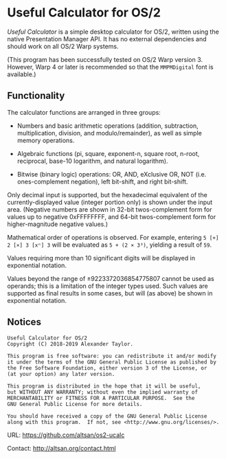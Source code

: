 Useful Calculator for OS/2
==========================

_Useful Calculator_ is a simple desktop calculator for OS/2, written
using the native Presentation Manager API.  It has no external
dependencies and should work on all OS/2 Warp systems.  

(This program has been successfully tested on OS/2 Warp version 3.  
However, Warp 4 or later is recommended so that the `MMPMDigital` font
is available.)


Functionality
-------------

The calculator functions are arranged in three groups:

 * Numbers and basic arithmetic operations (addition, subtraction,
   multiplication, division, and modulo/remainder), as well as simple
   memory operations.

 * Algebraic functions (pi, square, exponent-n, square root, n-root, 
   reciprocal, base-10 logarithm, and natural logarithm).  

 * Bitwise (binary logic) operations: OR, AND, eXclusive OR, NOT (i.e.
   ones-complement negation), left bit-shift, and right bit-shift.

Only decimal input is supported, but the hexadecimal equivalent of the
currently-displayed value (integer portion only) is shown under the 
input area.  (Negative numbers are shown in 32-bit twos-complement form
for values up to negative 0xFFFFFFFF, and 64-bit twos-complement form
for higher-magnitude negative values.)

Mathematical order of operations is observed.  For example, entering 
`5 [+] 2 [×] 3 [xⁿ] 3` will be evaluated as `5 + (2 × 3³)`, yielding a 
result of `59`.

Values requiring more than 10 significant digits will be displayed in
exponential notation.

Values beyond the range of ±9223372036854775807 cannot be used as 
operands; this is a limitation of the integer types used.  Such values
are supported as final results in some cases, but will (as above) be 
shown in exponential notation.


Notices
-------

    Useful Calculator for OS/2
    Copyright (C) 2018-2019 Alexander Taylor.

    This program is free software: you can redistribute it and/or modify
    it under the terms of the GNU General Public License as published by
    the Free Software Foundation, either version 3 of the License, or
    (at your option) any later version.

    This program is distributed in the hope that it will be useful,
    but WITHOUT ANY WARRANTY; without even the implied warranty of
    MERCHANTABILITY or FITNESS FOR A PARTICULAR PURPOSE.  See the
    GNU General Public License for more details.

    You should have received a copy of the GNU General Public License
    along with this program.  If not, see <http://www.gnu.org/licenses/>.

URL: https://github.com/altsan/os2-ucalc

Contact: http://altsan.org/contact.html
